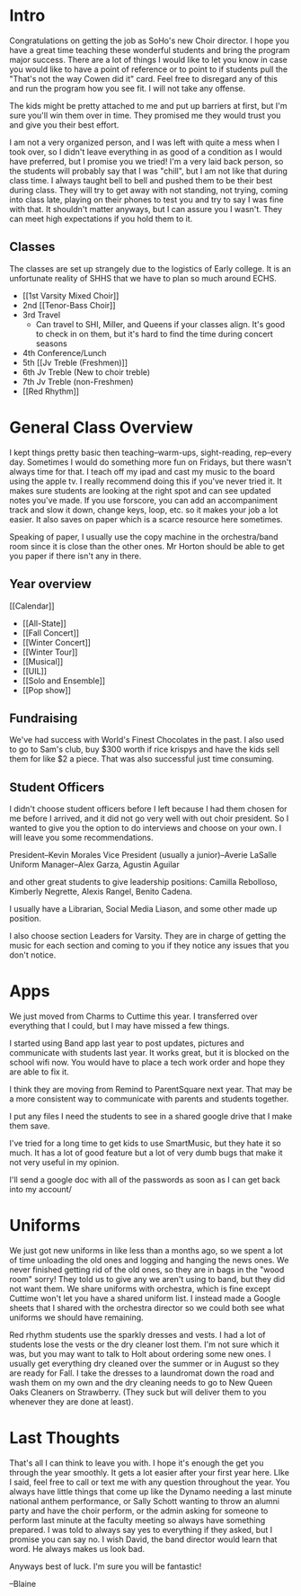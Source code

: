 
# Intro

Congratulations on getting the job as SoHo's new Choir director. I hope you have a great time teaching these wonderful students and bring the program major success. There are a lot of things I would like to let you know in case you would like to have a point of reference or to point to if students pull the "That's not the way Cowen did it" card. Feel free to disregard any of this and run the program how you see fit. I will not take any offense.

The kids might be pretty attached to me and put up barriers at first, but I'm sure you'll win them over in time. They promised me they would trust you and give you their best effort. 

I am not a very organized person, and I was left with quite a mess when I took over, so I didn't leave everything in as good of a condition as I would have preferred, but I promise you we tried! I'm a very laid back person, so the students will probably say that I was "chill", but I am not like that during class time. I always taught bell to bell and pushed them to be their best during class. They will try to get away with not standing, not trying, coming into class late, playing on their phones to test you and try to say I was fine with that. It shouldn't matter anyways, but I can assure you I wasn't. They can meet high expectations if you hold them to it. 

## Classes

The classes are set up strangely due to the logistics of Early college. It is an unfortunate reality of SHHS that we have to plan so much around ECHS. 

- [[1st Varsity Mixed Choir]]
- 2nd [[Tenor-Bass Choir]]
- 3rd Travel
	- Can travel to SHI, Miller, and Queens if your classes align. It's good to check in on them, but it's hard to find the time during concert seasons
- 4th Conference/Lunch
- 5th [[Jv Treble (Freshmen)]]
- 6th Jv Treble (New to choir treble)
- 7th Jv Treble (non-Freshmen)
- [[Red Rhythm]]

# General Class Overview

I kept things pretty basic then teaching–warm-ups, sight-reading, rep–every day. Sometimes I would do something more fun on Fridays, but there wasn't always time for that. I teach off my ipad and cast my music to the board using the apple tv. I really recommend doing this if you've never tried it. It makes sure students are looking at the right spot and can see updated notes you've made. If you use forscore, you can add an accompaniment track and slow it down, change keys, loop, etc. so it makes your job a lot easier. It also saves on paper which is a scarce resource here sometimes. 

Speaking of paper, I usually use the copy machine in the orchestra/band room since it is close than the other ones. Mr Horton should be able to get you paper if there isn't any in there.
## Year overview

[[Calendar]]

- [[All-State]]
- [[Fall Concert]] 
- [[Winter Concert]]
- [[Winter Tour]]
- [[Musical]]
- [[UIL]]
- [[Solo and Ensemble]]
- [[Pop show]]

## Fundraising

We've had success with World's Finest Chocolates in the past. I also used to go to Sam's club, buy $300 worth if rice krispys and have the kids sell them for like $2 a piece. That was also successful just time consuming. 

## Student Officers

I didn't choose student officers before I left because I had them chosen for me before I arrived, and it did not go very well with out choir president. So I wanted to give you the option to do interviews and choose on your own. I will leave you some recommendations.

President–Kevin Morales
Vice President (usually a junior)–Averie LaSalle
Uniform Manager–Alex Garza, Agustin Aguilar

and other great students to give leadership positions:
Camilla Rebolloso, Kimberly Negrette, Alexis Rangel, Benito Cadena.

I usually have a Librarian, Social Media Liason, and some other made up position.

I also choose section Leaders for Varsity. They are in charge of getting the music for each section and coming to you if they notice any issues that you don't notice. 

# Apps

We just moved from Charms to Cuttime this year. I transferred over everything that I could, but I may have missed a few things. 

I started using Band app last year to post updates, pictures and communicate with students last year. It works great, but it is blocked on the school wifi now. You would have to place a tech work order and hope they are able to fix it. 

I think they are moving from Remind to ParentSquare next year. That may be a more consistent way to communicate with parents and students together. 

I put any files I need the students to see in a shared google drive that I make them save. 

I've tried for a long time to get kids to use SmartMusic, but they hate it so much. It has a lot of good feature but a lot of very dumb bugs that make it not very useful in my opinion. 

I'll send a google doc with all of the passwords as soon as I can get back into my account/

# Uniforms

We just got new uniforms in like less than a months ago, so we spent a lot of time unloading the old ones and logging and hanging the news ones. We never finished getting rid of the old ones, so they are in bags in the "wood room" sorry! They told us to give any we aren't using to band, but they did not want them. We share uniforms with orchestra, which is fine except Cuttime won't let you have a shared uniform list. I instead made a Google sheets that I shared with the orchestra director so we could both see what uniforms we should have remaining. 

Red rhythm students use the sparkly dresses and vests. I had a lot of students lose the vests or the dry cleaner lost them. I'm not sure which it was, but you may want to talk to Holt about ordering some new ones. I usually get everything dry cleaned over the summer or in August so they are ready for Fall. I take the dresses to a laundromat down the road and wash them on my own and the dry cleaning needs to go to New Queen Oaks Cleaners on Strawberry. (They suck but will deliver them to you whenever they are done at least).

# Last Thoughts

That's all I can think to leave you with. I hope it's enough the get you through the year smoothly. It gets a lot easier after your first year here. LIke I said, feel free to call or text me with any question throughout the year. You always have little things that come up like the Dynamo needing a last minute national anthem performance, or Sally Schott wanting to throw an alumni party and have the choir perform, or the admin asking for someone to perform last minute at the faculty meeting so always have something prepared. I was told to always say yes to everything if they asked, but I promise you can say no. I wish David, the band director would learn that word. He always makes us look bad. 

Anyways best of luck. I'm sure you will be fantastic!

–Blaine





